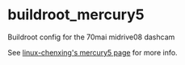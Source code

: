 # buildroot_mercury5

Buildroot config for the 70mai midrive08 dashcam

See [linux-chenxing's mercury5 page](https://github.com/fifteenhex/linux-chenxing/blob/master/mercury5/index.md) for more info.
